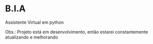 # B.I.A
Assistente Virtual em python

Obs.: Projeto está em desenvolvimento, então estarei constantemente atualizando e melhorando 
